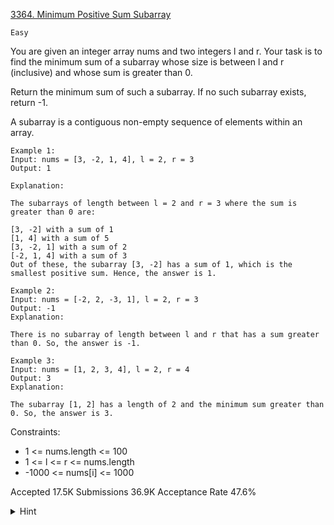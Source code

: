 [3364. Minimum Positive Sum Subarray](https://leetcode.com/problems/minimum-positive-sum-subarray/)

`Easy`

You are given an integer array nums and two integers l and r. Your task is to find the minimum sum of a subarray whose size is between l and r (inclusive) and whose sum is greater than 0.

Return the minimum sum of such a subarray. If no such subarray exists, return -1.

A subarray is a contiguous non-empty sequence of elements within an array.

```
Example 1:
Input: nums = [3, -2, 1, 4], l = 2, r = 3
Output: 1

Explanation:

The subarrays of length between l = 2 and r = 3 where the sum is greater than 0 are:

[3, -2] with a sum of 1
[1, 4] with a sum of 5
[3, -2, 1] with a sum of 2
[-2, 1, 4] with a sum of 3
Out of these, the subarray [3, -2] has a sum of 1, which is the smallest positive sum. Hence, the answer is 1.

Example 2:
Input: nums = [-2, 2, -3, 1], l = 2, r = 3
Output: -1
Explanation:

There is no subarray of length between l and r that has a sum greater than 0. So, the answer is -1.

Example 3:
Input: nums = [1, 2, 3, 4], l = 2, r = 4
Output: 3
Explanation:

The subarray [1, 2] has a length of 2 and the minimum sum greater than 0. So, the answer is 3.
```

Constraints:

- 1 <= nums.length <= 100
- 1 <= l <= r <= nums.length
- -1000 <= nums[i] <= 1000

Accepted
17.5K
Submissions
36.9K
Acceptance Rate
47.6%

<details>
<summary>Hint</summary>

Check every subarray, since constraints are small.

</details>